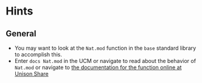 # Hints

## General

- You may want to look at the `Nat.mod` function in the `base` standard library to accomplish this.
- Enter `docs Nat.mod` in the UCM or navigate to read about the behavior of `Nat.mod` or navigate to [the documentation for the function online at Unison Share](https://share.unison-lang.org/@unison/code/latest/namespaces/public/base/latest/;/terms/Nat/mod)